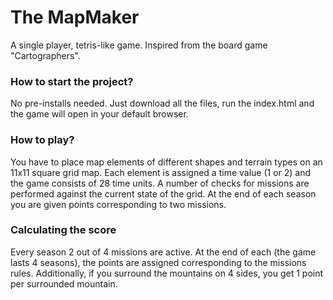 # The MapMaker
A single player, tetris-like game. Inspired from the board game "Cartographers". 

### How to start the project?
No pre-installs needed. Just download all the files, run the index.html and the game will open in your default browser.

### How to play?
You have to place map elements of different shapes and terrain types on an 11x11 square grid map. Each element is assigned a time value (1 or 2) and the game consists of 28 time units. A number of checks for missions are performed against the current state of the grid. At the end of each season you are given points corresponding to two missions.

### Calculating the score
Every season 2 out of 4 missions are active. At the end of each (the game lasts 4 seasons), the points are assigned corresponding to the missions rules. Additionally, if you surround the mountains on 4 sides, you get 1 point per surrounded mountain.
